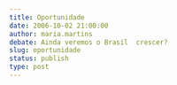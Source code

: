 ```yaml
---
title: Oportunidade
date: 2006-10-02 21:00:00
author: maria.martins
debate: Ainda veremos o Brasil  crescer?
slug: oportunidade
status: publish 
type: post
---
```


  

